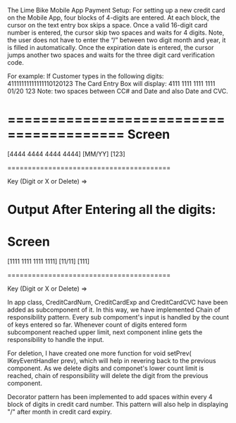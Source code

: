 The Lime Bike Mobile App Payment Setup:
For setting up a new credit card on the Mobile App, four blocks of 4-digits are entered. At each block, the cursor on the text entry box skips a space. Once a valid 16-digit card number is entered, the cursor skip two spaces and waits for 4 digits. Note, the user does not have to enter the “/” between two digit month and year, it is filled in automatically. Once the expiration date is entered, the cursor jumps another two spaces and waits for the three digit card verification code.

For example: If Customer types in the following digits:
41111111111111110120123
The Card Entry Box will display:
4111 1111 1111 1111 01/20 123
Note: two spaces between CC# and Date and also Date and CVC.

========================================
Screen
========================================




[4444 4444 4444 4444]  [MM/YY]  [123]  




========================================

Key (Digit or X or Delete) => 

Output After Entering all the digits:
========================================
Screen
========================================




[1111 1111 1111 1111]  [11/11]  [111]  




========================================

Key (Digit or X or Delete) => 

In app class, CreditCardNum, CreditCardExp and CreditCardCVC have been added as subcomponent of it. In this way, we have implemented Chain of responsibility pattern. Every sub compoment's input is handled by the count of keys entered so far. Whenever count of digits entered form subcomponent reached upper limit, next component inline gets the responsibility to handle the input.

For deletion, I have created one more function for void setPrev( IKeyEventHandler prev), which will help in revering back to the previous component. As we delete digits and componet's lower count limit is reached, chain of responsibility will delete the digit from the previous component.

Decorator pattern has been implemented to add spaces within every 4 block of digits in credit card number. This pattern will also help in displaying "/" after month in credit card expiry.

